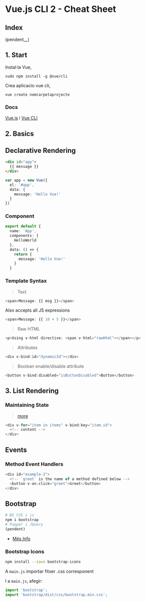 # Vue.js CLI 2 - Cheat Sheet

## Index

(pendent__)

## 1. Start
Instal·la Vue,
```
sudo npm install -g @vue/cli
```
Crea aplicacio vue cli,
```
vue create nomcarpetaprojecte
```
### Docs
[Vue.js](https://vuejs.org/) i [Vue CLI](https://cli.vuejs.org/guide/)

## 2. Basics

## Declarative Rendering
```html
<div id="app">
  {{ message }}
</div>
```
```ts
var app = new Vue({
  el: '#app',
  data: {
    message: 'Hello Vue!'
  }
})
```

### Component
```ts
export default {
  name: 'App',
  components: {
    HelloWorld
  },
  data: () => {
    return {
      message: 'Hello Vue!'
    }
  }
```
### Template Syntax
> Text
```ts
<span>Message: {{ msg }}</span>
```
Also accepts all JS expressions
```ts
<span>Message: {{ 10 + 5 }}</span>
```
> Raw HTML
```ts
<p>Using v-html directive: <span v-html="rawHtml"></span></p>
```
> Attributes
```ts
<div v-bind:id="dynamicId"></div>
```
> Boolean enable/disable attribute
```ts
<button v-bind:disabled="isButtonDisabled">Button</button>
```

## 3. List Rendering

### Maintaining State
> [more](https://vuejs.org/v2/guide/list.html#Maintaining-State)
```ts
<div v-for="item in items" v-bind:key="item.id">
  <!-- content -->
</div>
```

## Events
### Method Event Handlers
```js
<div id="example-2">
  <!-- `greet` is the name of a method defined below -->
  <button v-on:click="greet">Greet</button>
</div>
```

## Bootstrap
```bash
# BS CSS i js
npm i bootstrap
# Popper i JQuery
(pendent)
```
- [Més Info](https://travishorn.com/adding-bootstrap-to-a-vue-cli-project-98c2a30e0ed0)
### Bootstrap Icons
```bash
npm install --save bootstrap-icons
```
A `main.js` importar fitxer .css corresponent

I a `main.js`, afegir:
```js
import 'bootstrap'; 
import 'bootstrap/dist/css/bootstrap.min.css';
```




